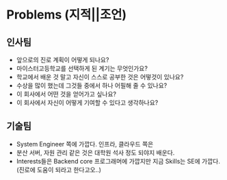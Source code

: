 # Problems (지적||조언)

## 인사팀

- 앞으로의 진로 계획이 어떻게 되나요?
- 마이스터고등학교를 선택하게 된 계기는 무엇인가요?
- 학교에서 배운 것 말고 자신이 스스로 공부한 것은 어떻것이 있나요?
- 수상을 많이 했는데 그것들 중에서 하나 어필해 줄 수 있나요?
- 이 회사에서 어떤 것을 얻어가고 싶나요?
- 이 회사에서 자신이 어떻게 기여할 수 있다고 생각하나요?

## 기술팀

- System Engineer 쪽에 가깝다. 인프라, 클라우드 쪽은
- 분산 서버, 자원 관리 같은 것은 대학원 석사 정도 되야지 배운다.
- Interests들은 Backend core 프로그래머에 가깝지만 지금 Skills는 SE에 가깝다. (진로에 도움이 되라고 한다고오..)
